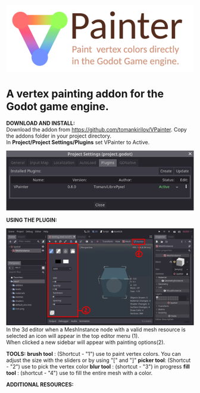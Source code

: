 ![](images/logo.png)
# A vertex painting addon for the Godot game engine.

**DOWNLOAD AND INSTALL:**  
Download the addon from https://github.com/tomankirilov/VPainter.
Copy the addons folder in your project directory.  
In **Project/Project Settings/Plugins** set VPainter to Active.
  
  
![](images/ProjectSettings.png)
  
  
**USING THE PLUGIN:**  

![](images/screen1.png)
In the 3d editor when a MeshInstance node with a valid mesh resource is selected an icon will appear in the top editor menu (1).  
When clicked a new sidebar will appear with painting options(2).

**TOOLS:**
**brush tool** : (Shortcut - "1") use to paint vertex colors. You can adjust the size with the sliders or by using "[" and "]"
**picker tool**: (Shortcut - "2") use to pick the vertex color
**blur tool**  : (shortcut - "3") in progress
**fill tool**  : (shortcut - "4") use to fill the entire mesh with a color.
  
  
**ADDITIONAL RESOURCES:**  

